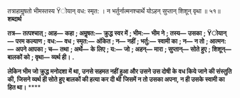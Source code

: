 तत्राहामॢषतो भीमस्तस्य Ÿोयान् वध: स्मृत: । न भर्तुर्नात्मनश्चार्थे योऽहन् सुप्तान् शिशून् वृथा ॥ ५१॥ **शब्दार्थ** 

**तत्र—** **तत्पश्चात्** **; आह—** **कहा** **; अमॢषत:—** **क्रुद्ध स्वर में** **; भीम:—** **भीम ने** **; तस्य—** **उसका** **; Ÿोयान्—** **परम कल्याण** **;** **वध:—** **वध** **; स्मृत:—** **अंकित** **; न—** **नहीं** **; भर्तु:—** **स्वामी का** **; न—** **न तो** **; आत्मन:—** **अपने आपका** **; च—** **तथा** **; अर्थे—** **के** **लिए** **; य:—** **जो** **; अहन्—** **मारा** **; सुप्तान्—** **सोते हुए** **; शिशून्—** **बालकों को** **; वृथा—** **व्यर्थ ही।** **.** 

**लेकिन भीम जो क्रुद्ध मनोदशा में था, उनसे सहमत नहीं हुआ और उसने उस दोषी के** **वध किये जाने की संस्तुति की, जिसने व्यर्थ ही सोते हुए बालकों की हत्या कर दी थी** **जिसमें न तो उसका अपना, न ही उसके स्वामी का हित था।** **** 